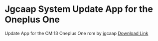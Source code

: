 # Jgcaap System Update App for the Oneplus One
Update App for the CM 13 Oneplus One rom by jgcaap
[Download Link](https://github.com/AleMunt/jgcaap-system-update/blob/master/app/app-release.apk?raw=true)
